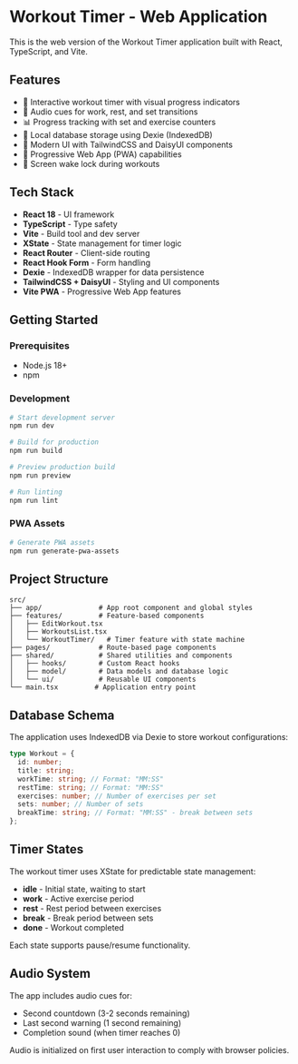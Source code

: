 # Workout Timer - Web Application

This is the web version of the Workout Timer application built with React, TypeScript, and Vite.

## Features

- 🎯 Interactive workout timer with visual progress indicators
- 🎵 Audio cues for work, rest, and set transitions
- 📊 Progress tracking with set and exercise counters
- 💾 Local database storage using Dexie (IndexedDB)
- 🎨 Modern UI with TailwindCSS and DaisyUI components
- 📱 Progressive Web App (PWA) capabilities
- 🌙 Screen wake lock during workouts

## Tech Stack

- **React 18** - UI framework
- **TypeScript** - Type safety
- **Vite** - Build tool and dev server
- **XState** - State management for timer logic
- **React Router** - Client-side routing
- **React Hook Form** - Form handling
- **Dexie** - IndexedDB wrapper for data persistence
- **TailwindCSS + DaisyUI** - Styling and UI components
- **Vite PWA** - Progressive Web App features

## Getting Started

### Prerequisites

- Node.js 18+
- npm

### Development

```bash
# Start development server
npm run dev

# Build for production
npm run build

# Preview production build
npm run preview

# Run linting
npm run lint
```

### PWA Assets

```bash
# Generate PWA assets
npm run generate-pwa-assets
```

## Project Structure

```
src/
├── app/              # App root component and global styles
├── features/         # Feature-based components
│   ├── EditWorkout.tsx
│   ├── WorkoutsList.tsx
│   └── WorkoutTimer/   # Timer feature with state machine
├── pages/            # Route-based page components
├── shared/           # Shared utilities and components
│   ├── hooks/        # Custom React hooks
│   ├── model/        # Data models and database logic
│   └── ui/           # Reusable UI components
└── main.tsx         # Application entry point
```

## Database Schema

The application uses IndexedDB via Dexie to store workout configurations:

```typescript
type Workout = {
  id: number;
  title: string;
  workTime: string; // Format: "MM:SS"
  restTime: string; // Format: "MM:SS"
  exercises: number; // Number of exercises per set
  sets: number; // Number of sets
  breakTime: string; // Format: "MM:SS" - break between sets
};
```

## Timer States

The workout timer uses XState for predictable state management:

- **idle** - Initial state, waiting to start
- **work** - Active exercise period
- **rest** - Rest period between exercises
- **break** - Break period between sets
- **done** - Workout completed

Each state supports pause/resume functionality.

## Audio System

The app includes audio cues for:

- Second countdown (3-2 seconds remaining)
- Last second warning (1 second remaining)
- Completion sound (when timer reaches 0)

Audio is initialized on first user interaction to comply with browser policies.
